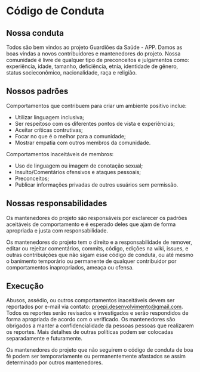 # Código de Conduta

## Nossa conduta

Todos são bem vindos ao projeto Guardiões da Saúde - APP. Damos as boas vindas a novos contribuidores e mantenedores do projeto. Nossa comunidade é
livre de qualquer tipo de preconceitos e julgamentos como: experiência, idade, tamanho, deficiência, etnia, identidade de gênero,
status socieconômico, nacionalidade, raça e religião.

## Nossos padrões

Comportamentos que contribuem para criar um ambiente positivo inclue:

-   Utilizar linguagem inclusiva;
-   Ser respeitoso com os diferentes pontos de vista e experiências;
-   Aceitar críticas contrutivas;
-   Focar no que é o melhor para a comunidade;
-   Mostrar empatia com outros membros da comunidade.

Comportamentos inaceitáveis de membros:

-   Uso de linguagem ou imagem de conotação sexual;
-   Insulto/Comentários ofensivos e ataques pessoais;
-   Preconceitos;
-   Publicar informações privadas de outros usuários sem permissão.

## Nossas responsabilidades

Os mantenedores do projeto são responsáveis por esclarecer os padrões aceitáveis de comportamento e é esperado deles que ajam de
forma apropriada e justa com responsabilidade.

Os mantenedores do projeto tem o direito e a responsabilidade de remover, editar ou rejeitar comentários, commits, código,
edições na wiki, issues, e outras contribuições que não sigam esse código de conduta, ou até mesmo o banimento temporário ou
permanente de qualquer contribuidor por comportamentos inapropriados, ameaça ou ofensa.

## Execução

Abusos, assédio, ou outros comportamentos inaceitáveis devem ser reportados por e-mail via contato: proepi.desenvolvimento@gmail.com.
Todos os reportes serão revisados e investigados e serão respondidos de forma apropriada de acordo com o verificado. Os
mantenedores são obrigados a manter a confidencialidade da pessoas pessoas que realizarem os reportes. Mais detalhes de
outras políticas podem ser colocadas separadamente e futuramente.

Os mantenedores do projeto que não seguirem o código de conduta de boa fé podem ser temporariamente ou permanentemente
afastados se assim determinado por outros mantenedores.
